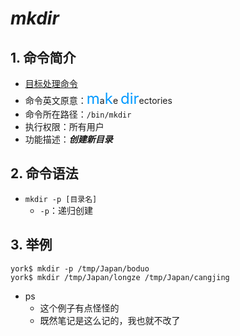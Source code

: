 # *mkdir*

## 1. 命令简介

- <u>目标处理命令</u>
- 命令英文原意：<font color=#0099ff size=5>m</font>a<font color=#0099ff size=5>k</font>e <font color=#0099ff size=5>dir</font>ectories
- 命令所在路径：`/bin/mkdir`
- 执行权限：所有用户
- 功能描述：***创建新目录***

## 2. 命令语法

- `mkdir -p [目录名]`
    - `-p`：递归创建

## 3. 举例

    york$ mkdir -p /tmp/Japan/boduo
    york$ mkdir /tmp/Japan/longze /tmp/Japan/cangjing

- ps
    - 这个例子有点怪怪的
    - 既然笔记是这么记的，我也就不改了
